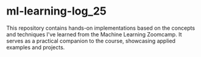 # ml-learning-log_25
This repository contains hands-on implementations based on the concepts and techniques I've learned from the Machine Learning Zoomcamp. It serves as a practical companion to the course, showcasing applied examples and projects.
